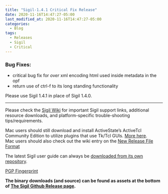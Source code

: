 ```yaml
---
title: "Sigil-1.4.1 Critical Fix Release"
date: 2020-11-16T14:47:27-05:00
last_modified_at: 2020-11-16T14:47:27-05:00
categories:
  - Blog
tags:
  - Releases
  - Sigil
  - Critical
---
```



### Bug Fixes:

*   critical bug fix for _over_ xml encoding html used inside metadata in the opf
*   return use of ctrl-f to its long standing functionality

Please use Sigil 1.4.1 in place of Sigil 1.4.0.

---

Please check the [Sigil Wiki](https://github.com/Sigil-Ebook/Sigil/wiki) for important Sigil support links, additional resource downloads, and platform-specific trouble-shooting tips/requirements.

Mac users should still download and install ActiveState’s ActiveTcl Community Edition to utilize plugins that use Tk/Tcl GUIs. [More here](https://github.com/Sigil-Ebook/Sigil/wiki/Mac-OS-X-Notes).  
Mac users should also check out the wiki entry on the [New Release File Format](https://github.com/Sigil-Ebook/Sigil/wiki/Mac-OS-X-Notes#new-release-file-format-starting-with-sigil-0918)

The latest Sigil user guide can always be [downloaded from its own repository](https://github.com/Sigil-Ebook/sigil-user-guide/releases/latest).

[PGP Fingerprint](https://github.com/Sigil-Ebook/Sigil/wiki/Important-Links#signed-source-archives-and-git-tags)

__The binary downloads (and source) can be found as assets at the bottom of [The Sigil Github Release page](https://github.com/Sigil-Ebook/Sigil/releases/tag/1.4.1).__